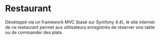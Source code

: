# Restaurant

Développé via un framework MVC (basé sur Symfony 4.4), le site internet de ce restaurant permet aux utilisateurs enregistrés de réserver une table ou de commander des plats.
